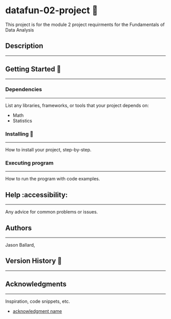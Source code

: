 # datafun-02-project :rocket:

This project is for the module 2 project requirments for the Fundamentals of Data Analysis

## Description
__________________________________________________________________________


## Getting Started 🥇
_________________________________________________________________________

### Dependencies
_________________________________________________________________________
List any libraries, frameworks, or tools that your project depends on:

* Math
* Statistics

### Installing :wrench:
_________________________________________________________________________
How to install your project, step-by-step.

### Executing program
_________________________________________________________________________
How to run the program with code examples.

## Help :accessibility:
_________________________________________________________________________
Any advice for common problems or issues.

## Authors
_________________________________________________________________________
Jason Ballard,

## Version History :checkered_flag:
__________________________________________________________________________

## Acknowledgments
_________________________________________________________________________
Inspiration, code snippets, etc.
* [acknowledgment name](link)
